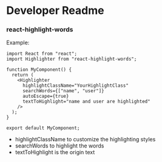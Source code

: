 # Developer Readme

### react-highlight-words

Example:

```tsx
import React from "react";
import Highlighter from "react-highlight-words";

function MyComponent() {
  return (
    <Highlighter
      highlightClassName="YourHighlightClass"
      searchWords={["name", "user"]}
      autoEscape={true}
      textToHighlight="name and user are highlighted"
    />
  );
}

export default MyComponent;
```

- highlightClassName to customize the highlighting styles
- searchWords to highlight the words
- textToHighlight is the origin text
